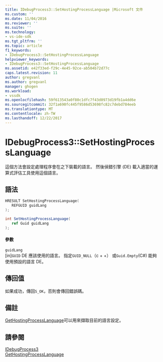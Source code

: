 ```yaml
---
title: IDebugProcess3::SetHostingProcessLanguage |Microsoft 文件
ms.custom: ''
ms.date: 11/04/2016
ms.reviewer: ''
ms.suite: ''
ms.technology:
- vs-ide-sdk
ms.tgt_pltfrm: ''
ms.topic: article
f1_keywords:
- IDebugProcess3::SetHostingProcessLanguage
helpviewer_keywords:
- IDebugProcess3::SetHostingProcessLanguage
ms.assetid: e42f33ed-f29c-4e45-92ce-ab504b72d77c
caps.latest.revision: 11
author: gregvanl
ms.author: gregvanl
manager: ghogen
ms.workload:
- vssdk
ms.openlocfilehash: 59f613543a0f80c1dfc7f43d0973d19fb1a4dd6e
ms.sourcegitcommit: 32f1a690fc445f9586d53698fc82c7debd784eeb
ms.translationtype: MT
ms.contentlocale: zh-TW
ms.lasthandoff: 12/22/2017
---
```

# <a name="idebugprocess3sethostingprocesslanguage"></a>IDebugProcess3::SetHostingProcessLanguage
這個方法會設定處理程序會在之下裝載的語言。 然後偵錯引擎 (DE) 載入適當的運算式評估工具使用這個語言。  
  
## <a name="syntax"></a>語法  
  
```cpp  
HRESULT SetHostingProcessLanguage(  
   REFGUID guidLang  
);  
```  
  
```csharp  
int SetHostingProcessLanguage(  
   ref Guid guidLang  
);  
```  
  
#### <a name="parameters"></a>參數  
 `guidLang`  
 [in]`GUID` DE 應該使用的語言。 指定`GUID_NULL`（c + +） 或`Guid.Empty`(C#) 能夠使用預設的語言 DE。  
  
## <a name="return-value"></a>傳回值  
 如果成功，傳回`S_OK`，否則會傳回錯誤碼。  
  
## <a name="remarks"></a>備註  
 [GetHostingProcessLanguage](../../../extensibility/debugger/reference/idebugprocess3-gethostingprocesslanguage.md)可以用來擷取目前的語言設定。  
  
## <a name="see-also"></a>請參閱  
 [IDebugProcess3](../../../extensibility/debugger/reference/idebugprocess3.md)   
 [GetHostingProcessLanguage](../../../extensibility/debugger/reference/idebugprocess3-gethostingprocesslanguage.md)